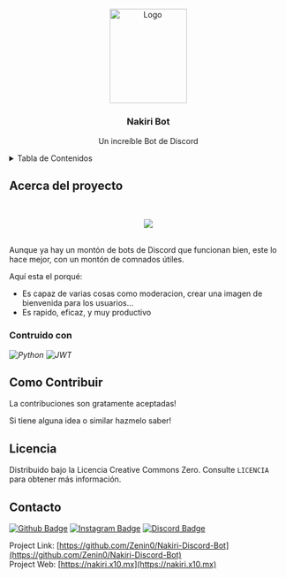 <!-- PROJECT LOGO -->
<br />
<div align="center">
  <a href="https://nakiri.x10.mx">
    <img src="https://www.nakiri.x10.mx/assets/images/logo.png" alt="Logo" width="139.14" height="171.25">
  </a>

  <h3 align="center">Nakiri Bot</h3>

  <p align="center">
    Un increíble Bot de Discord
    <br />
  </p>
</div>



<!-- TABLE OF CONTENTS -->
<details>
  <summary>Tabla de Contenidos</summary>
  <ol>
    <li>
      <a href="#about-the-project">Acerca del Proyecto</a>
      <ul>
        <li><a href="#built-with">Contruido con</a></li>
      </ul>
    </li>
    <li><a href="#contributing">Como Contribuir</a></li>
    <li><a href="#license">Licencia</a></li>
    <li><a href="#contact">Contacto</a></li>
  </ol>
</details>



<!-- ABOUT THE PROJECT -->
## Acerca del proyecto
<br>
<p align="center">
<img src="https://www.nakiri.x10.mx/assets/images/Showcase.png">
</p><br>
Aunque ya hay un montón de bots de Discord que funcionan bien, este lo hace mejor, con un montón de comnados útiles.

Aquí esta el porqué:
* Es capaz de varias cosas como moderacion, crear una imagen de bienvenida para los usuarios...
* Es rapido, eficaz, y muy productivo



### Contruido con

*![Python](https://img.shields.io/badge/python-3670A0?style=for-the-badge&logo=python&logoColor=ffdd54)*
*![JWT](https://img.shields.io/badge/JWT-black?style=for-the-badge&logo=JSON%20web%20tokens)*

<!-- CONTRIBUTING -->
## Como Contribuir

La contribuciones son gratamente aceptadas!

Si tiene alguna idea o similar hazmelo saber!




<!-- LICENSE -->
## Licencia

Distribuido bajo la Licencia Creative Commons Zero. Consulte `LICENCIA` para obtener más información.



<!-- CONTACT -->
## Contacto

[![Github Badge](https://img.shields.io/badge/-Github-000?style=quare&labelColor=000&logo=Github&logoColor=white&link=link)](https://github.com/Zenin0) 
[![Instagram Badge](https://img.shields.io/badge/-Instagram-C13584?style=flat-quare&labelColor=C13584&logo=instagram&logoColor=white&link=link)](https://instagram.com/Isaac__sg)
[![Discord Badge](https://img.shields.io/badge/-Discord-5865F2?style=flat-quare&labelColor=5865F2&logo=discord&logoColor=white&link=link)](https://discord.gg/GVHxGg3jpX)

Project Link: [https://github.com/Zenin0/Nakiri-Discord-Bot](https://github.com/Zenin0/Nakiri-Discord-Bot) <br>
Project Web: [https://nakiri.x10.mx](https://nakiri.x10.mx)

